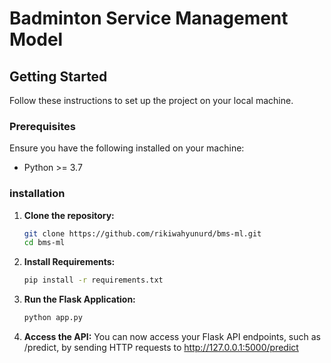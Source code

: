 # Badminton Service Management Model

## Getting Started

Follow these instructions to set up the project on your local machine.

### Prerequisites

Ensure you have the following installed on your machine:

-   Python >= 3.7

### installation

1. **Clone the repository:**

    ```bash
    git clone https://github.com/rikiwahyunurd/bms-ml.git
    cd bms-ml
    ```
2. **Install Requirements:**

    ```bash
    pip install -r requirements.txt
    ```
    
3. **Run the Flask Application:**
   ```bash
   python app.py
   ```
4. **Access the API:**
   You can now access your Flask API endpoints, such as /predict, by sending HTTP requests to http://127.0.0.1:5000/predict


